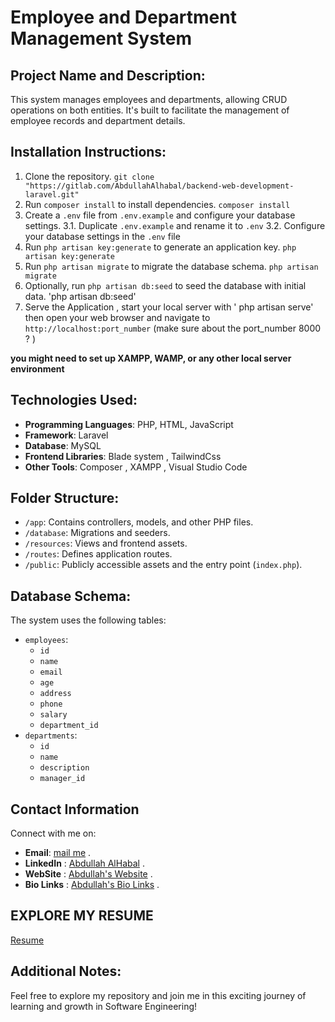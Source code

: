 # Employee and Department Management System

## Project Name and Description:
This system manages employees and departments, allowing CRUD operations on both entities. It's built to facilitate the management of employee records and department details.

## Installation Instructions:
1. Clone the repository. `git clone "https://gitlab.com/AbdullahAlhabal/backend-web-development-laravel.git" `
2. Run `composer install` to install dependencies. `composer install`
3. Create a `.env` file from `.env.example` and configure your database settings.
3.1. Duplicate `.env.example` and rename it to `.env` 
3.2. Configure your database settings in the `.env` file 
4. Run `php artisan key:generate` to generate an application key. `php artisan key:generate`
5. Run `php artisan migrate` to migrate the database schema. `php artisan migrate`
6. Optionally, run `php artisan db:seed` to seed the database with initial data. 'php artisan db:seed'
7. Serve the Application , start your local server with ' php artisan serve' then open your web browser and navigate to `http://localhost:port_number` (make sure about the port_number 8000 ? )

**you might need to set up XAMPP, WAMP, or any other local server environment**

## Technologies Used:
- **Programming Languages**: PHP, HTML, JavaScript
- **Framework**: Laravel
- **Database**: MySQL
- **Frontend Libraries**: Blade system , TailwindCss
- **Other Tools**: Composer , XAMPP , Visual Studio Code 

## Folder Structure:
- `/app`: Contains controllers, models, and other PHP files.
- `/database`: Migrations and seeders.
- `/resources`: Views and frontend assets.
- `/routes`: Defines application routes.
- `/public`: Publicly accessible assets and the entry point (`index.php`).

## Database Schema:
The system uses the following tables:
- `employees`: 
  - `id`
  - `name`
  - `email`
  - `age`
  - `address`
  - `phone`
  - `salary`
  - `department_id`
- `departments`:
  - `id`
  - `name`
  - `description`
  - `manager_id`

## Contact Information
Connect with me on:
- **Email**: [mail me](mailto:dbnkalhbalb@gmail.com) .
- **LinkedIn** : [Abdullah AlHabal](https://www.linkedin.com/in/engabdullahalhabal/) .
- **WebSite** : [Abdullah's Website](http://abdullah.infinityfreeapp.com/) .
- **Bio Links** : [Abdullah's Bio Links](https://abdullahalhbal.bio.link/) .

## EXPLORE MY RESUME 
[Resume](./Abdullah%20AlHabal%20Resume.pdf)

## Additional Notes:
Feel free to explore my repository and join me in this exciting journey of learning and growth in Software Engineering!
